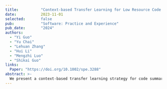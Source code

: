 ```yaml
---
title:          "Context‐based Transfer Learning for Low Resource Code Summarization"
date:           2023-11-01
selected:       false
pub:            "Software: Practice and Experience"
pub_date:       "2024"
authors:
  - "Yi Guo"
  - "Yu Chai"
  - "Lehuan Zhang"
  - "Hui Li"
  - "Mengzhi Luo"
  - "Shikai Guo"
links:
  Paper: "https://doi.org/10.1002/spe.3288"
abstract: >-
  We present a context-based transfer learning strategy for code summarization under low-resource conditions, significantly boosting performance on real-world code datasets.
---
```


